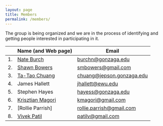 ```yaml
---
layout: page
title: Members
permalink: /members/
---
```


The group is being organized and we are in the process of identifying and getting people interested in participating in it.

|   |Name (and Web page)               |Email    |
----|-------------------|------------|
|1.  |[Nate Burch](http://web02.gonzaga.edu/faculty/burchn/index.html)        | burchn@gonzaga.edu  |
|2.  |[Shawn Bowers](http://www.cs.gonzaga.edu/~bowers/)      | smbowers@gmail.com  |
|3.  |[Ta-Tao Chuang](http://www.gonzaga.edu/academics/colleges+and+schools/School+of+Business+Administration/Faculty/BMIS/Chuang.asp)     | chuang@jepson.gonzaga.edu  |
|4.  |James Hallett     | jhallett@ewu.edu  |
|5.  |Stephen Hayes     | hayess@gonzaga.edu  |
|6.  |[Krisztian Magori](http://kmagori.weebly.com)  | kmagori@gmail.com  |
|7.  |[Rollie Parrish] | rollie.parrish@gmail.com  |
|8.  |[Vivek Patil](http://patilv.github.io)       | patilv@gmail.com   | 
